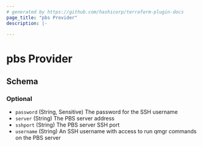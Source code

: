 ```yaml
---
# generated by https://github.com/hashicorp/terraform-plugin-docs
page_title: "pbs Provider"
description: |-
  
---
```


# pbs Provider





<!-- schema generated by tfplugindocs -->
## Schema

### Optional

- `password` (String, Sensitive) The password for the SSH username
- `server` (String) The PBS server address
- `sshport` (String) The PBS server SSH port
- `username` (String) An SSH username with access to run qmgr commands on the PBS server
